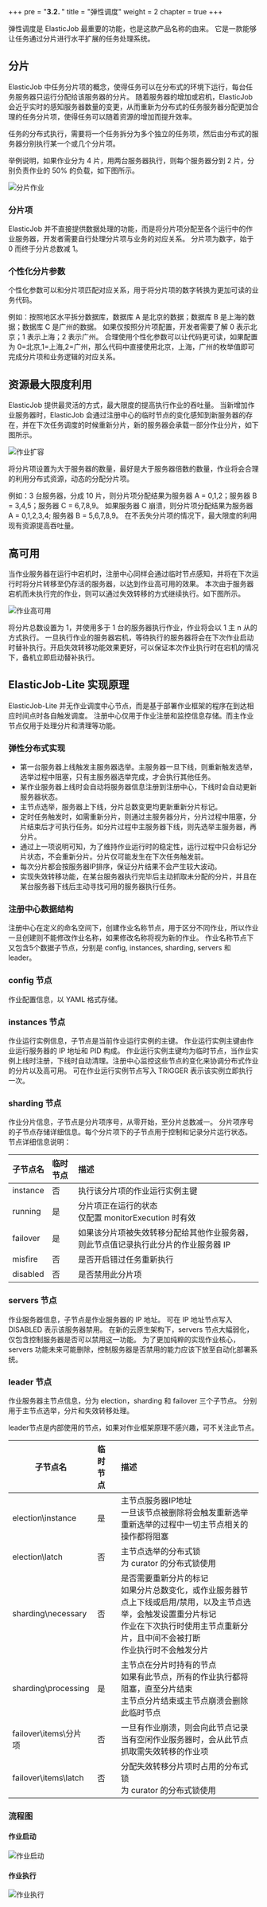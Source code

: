 +++
pre = "<b>3.2. </b>"
title = "弹性调度"
weight = 2
chapter = true
+++

弹性调度是 ElasticJob 最重要的功能，也是这款产品名称的由来。
它是一款能够让任务通过分片进行水平扩展的任务处理系统。

## 分片

ElasticJob 中任务分片项的概念，使得任务可以在分布式的环境下运行，每台任务服务器只运行分配给该服务器的分片。
随着服务器的增加或宕机，ElasticJob 会近乎实时的感知服务器数量的变更，从而重新为分布式的任务服务器分配更加合理的任务分片项，使得任务可以随着资源的增加而提升效率。

任务的分布式执行，需要将一个任务拆分为多个独立的任务项，然后由分布式的服务器分别执行某一个或几个分片项。

举例说明，如果作业分为 4 片，用两台服务器执行，则每个服务器分到 2 片，分别负责作业的 50% 的负载，如下图所示。

![分片作业](https://shardingsphere.apache.org/elasticjob/current/img/elastic/sharding.png)

### 分片项

ElasticJob 并不直接提供数据处理的功能，而是将分片项分配至各个运行中的作业服务器，开发者需要自行处理分片项与业务的对应关系。
分片项为数字，始于 0 而终于分片总数减 1。

### 个性化分片参数

个性化参数可以和分片项匹配对应关系，用于将分片项的数字转换为更加可读的业务代码。

例如：按照地区水平拆分数据库，数据库 A 是北京的数据；数据库 B 是上海的数据；数据库 C 是广州的数据。
如果仅按照分片项配置，开发者需要了解 0 表示北京；1 表示上海；2 表示广州。
合理使用个性化参数可以让代码更可读，如果配置为 0=北京,1=上海,2=广州，那么代码中直接使用北京，上海，广州的枚举值即可完成分片项和业务逻辑的对应关系。

## 资源最大限度利用

ElasticJob 提供最灵活的方式，最大限度的提高执行作业的吞吐量。
当新增加作业服务器时，ElasticJob 会通过注册中心的临时节点的变化感知到新服务器的存在，并在下次任务调度的时候重新分片，新的服务器会承载一部分作业分片，如下图所示。

![作业扩容](https://shardingsphere.apache.org/elasticjob/current/img/elastic/sacle-out.png)

将分片项设置为大于服务器的数量，最好是大于服务器倍数的数量，作业将会合理的利用分布式资源，动态的分配分片项。

例如：3 台服务器，分成 10 片，则分片项分配结果为服务器 A = 0,1,2；服务器 B = 3,4,5；服务器 C = 6,7,8,9。
如果服务器 C 崩溃，则分片项分配结果为服务器 A = 0,1,2,3,4; 服务器 B = 5,6,7,8,9。
在不丢失分片项的情况下，最大限度的利用现有资源提高吞吐量。

## 高可用

当作业服务器在运行中宕机时，注册中心同样会通过临时节点感知，并将在下次运行时将分片转移至仍存活的服务器，以达到作业高可用的效果。
本次由于服务器宕机而未执行完的作业，则可以通过失效转移的方式继续执行。如下图所示。

![作业高可用](https://shardingsphere.apache.org/elasticjob/current/img/elastic/ha.png)

将分片总数设置为 1，并使用多于 1 台的服务器执行作业，作业将会以 1 主 n 从的方式执行。
一旦执行作业的服务器宕机，等待执行的服务器将会在下次作业启动时替补执行。开启失效转移功能效果更好，可以保证本次作业执行时在宕机的情况下，备机立即启动替补执行。

## ElasticJob-Lite 实现原理

ElasticJob-Lite 并无作业调度中心节点，而是基于部署作业框架的程序在到达相应时间点时各自触发调度。
注册中心仅用于作业注册和监控信息存储。而主作业节点仅用于处理分片和清理等功能。

### 弹性分布式实现

- 第一台服务器上线触发主服务器选举。主服务器一旦下线，则重新触发选举，选举过程中阻塞，只有主服务器选举完成，才会执行其他任务。
- 某作业服务器上线时会自动将服务器信息注册到注册中心，下线时会自动更新服务器状态。
- 主节点选举，服务器上下线，分片总数变更均更新重新分片标记。
- 定时任务触发时，如需重新分片，则通过主服务器分片，分片过程中阻塞，分片结束后才可执行任务。如分片过程中主服务器下线，则先选举主服务器，再分片。
- 通过上一项说明可知，为了维持作业运行时的稳定性，运行过程中只会标记分片状态，不会重新分片。分片仅可能发生在下次任务触发前。
- 每次分片都会按服务器IP排序，保证分片结果不会产生较大波动。
- 实现失效转移功能，在某台服务器执行完毕后主动抓取未分配的分片，并且在某台服务器下线后主动寻找可用的服务器执行任务。

### 注册中心数据结构

注册中心在定义的命名空间下，创建作业名称节点，用于区分不同作业，所以作业一旦创建则不能修改作业名称，如果修改名称将视为新的作业。
作业名称节点下又包含5个数据子节点，分别是 config, instances, sharding, servers 和 leader。

### config 节点

作业配置信息，以 YAML 格式存储。

### instances 节点

作业运行实例信息，子节点是当前作业运行实例的主键。
作业运行实例主键由作业运行服务器的 IP 地址和 PID 构成。
作业运行实例主键均为临时节点，当作业实例上线时注册，下线时自动清理。注册中心监控这些节点的变化来协调分布式作业的分片以及高可用。
可在作业运行实例节点写入 TRIGGER 表示该实例立即执行一次。

### sharding 节点

作业分片信息，子节点是分片项序号，从零开始，至分片总数减一。
分片项序号的子节点存储详细信息。每个分片项下的子节点用于控制和记录分片运行状态。
节点详细信息说明：

| 子节点名  | 临时节点 | 描述                                                                      |
| -------- |:------- |:------------------------------------------------------------------------- |
| instance | 否      | 执行该分片项的作业运行实例主键                                                |
| running  | 是      | 分片项正在运行的状态<br />仅配置 monitorExecution 时有效                      |
| failover | 是      | 如果该分片项被失效转移分配给其他作业服务器，则此节点值记录执行此分片的作业服务器 IP |
| misfire  | 否      | 是否开启错过任务重新执行                                                     |
| disabled | 否      | 是否禁用此分片项                                                            |

### servers 节点

作业服务器信息，子节点是作业服务器的 IP 地址。
可在 IP 地址节点写入 DISABLED 表示该服务器禁用。
在新的云原生架构下，servers 节点大幅弱化，仅包含控制服务器是否可以禁用这一功能。
为了更加纯粹的实现作业核心，servers 功能未来可能删除，控制服务器是否禁用的能力应该下放至自动化部署系统。

### leader 节点

作业服务器主节点信息，分为 election，sharding 和 failover 三个子节点。
分别用于主节点选举，分片和失效转移处理。

leader节点是内部使用的节点，如果对作业框架原理不感兴趣，可不关注此节点。

| 子节点名              | 临时节点 | 描述                                                                        |
| -------------------- |:------- |:--------------------------------------------------------------------------- |
| election\instance    | 是      | 主节点服务器IP地址<br />一旦该节点被删除将会触发重新选举<br />重新选举的过程中一切主节点相关的操作都将阻塞   |
| election\latch       | 否      | 主节点选举的分布式锁<br />为 curator 的分布式锁使用 |
| sharding\necessary   | 否      | 是否需要重新分片的标记<br />如果分片总数变化，或作业服务器节点上下线或启用/禁用，以及主节点选举，会触发设置重分片标记<br />作业在下次执行时使用主节点重新分片，且中间不会被打断<br />作业执行时不会触发分片 |
| sharding\processing  | 是      | 主节点在分片时持有的节点<br />如果有此节点，所有的作业执行都将阻塞，直至分片结束<br />主节点分片结束或主节点崩溃会删除此临时节点 |
| failover\items\分片项 | 否      | 一旦有作业崩溃，则会向此节点记录<br />当有空闲作业服务器时，会从此节点抓取需失效转移的作业项 |
| failover\items\latch | 否      | 分配失效转移分片项时占用的分布式锁<br />为 curator 的分布式锁使用                    |

### 流程图

#### 作业启动

![作业启动](https://shardingsphere.apache.org/elasticjob/current/img/principles/job_start.jpg)

#### 作业执行

![作业执行](https://shardingsphere.apache.org/elasticjob/current/img/principles/job_exec.jpg)
